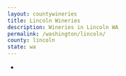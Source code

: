 ```yaml
---
layout: countywineries
title: Lincoln Wineries
description: Wineries in Lincoln WA
permalink: /washington/lincoln/
county: lincoln
state: wa
---
```

-
